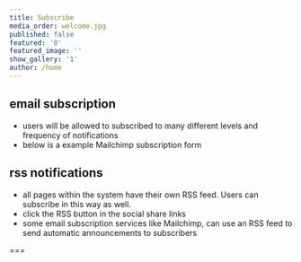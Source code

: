 ```yaml
---
title: Subscribe
media_order: welcome.jpg
published: false
featured: '0'
featured_image: ''
show_gallery: '1'
author: /home
---
```


## email subscription
- users will be allowed to subscribed to many different levels and frequency of notifications
- below is a example Mailchimp subscription form

## rss notifications
- all pages within the system have their own RSS feed. Users can subscribe in this way as well. 
- click the RSS button in the social share links
- some email subscription services like Mailchimp, can use an RSS feed to send automatic announcements to subscribers

===